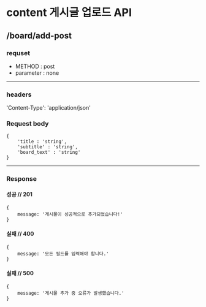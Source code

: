 # content 게시글 업로드 API

## /board/add-post

### requset

- METHOD : post
- parameter : none

---

### headers

'Content-Type': 'application/json'

### Request body

```
{
    'title : 'string',
    'subtitle' : 'string',
    'board_text' : 'string'
}
```

---

### Response

#### 성공 // 201

```
{
    message: '게시물이 성공적으로 추가되었습니다!'
}
```

#### 실패 // 400

```
{
    message: '모든 필드를 입력해야 합니다.'
}
```

#### 실패 // 500

```
{
    message: '게시물 추가 중 오류가 발생했습니다.'
}
```
